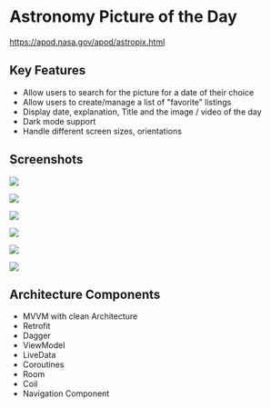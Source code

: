 # Astronomy Picture of the Day
https://apod.nasa.gov/apod/astropix.html

## Key Features
- Allow users to search for the picture for a date of their choice
- Allow users to create/manage a list of &quot;favorite&quot; listings
- Display date, explanation, Title and the image / video of the day
- Dark mode support
- Handle different screen sizes, orientations

## Screenshots
![](images/Home.png)

![](images/SelectDate.png)

![](images/PhotoDetails.png)

![](images/Favorites.png)

![](images/SettingsLightMode.png)

![](images/SettingsDarkMode.png)

## Architecture Components
- MVVM with clean Architecture
- Retrofit
- Dagger
- ViewModel
- LiveData
- Coroutines
- Room
- Coil
- Navigation Component